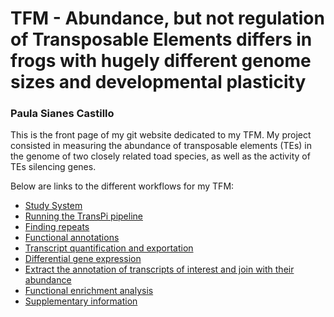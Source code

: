 # TFM - Abundance, but not regulation of Transposable Elements differs in frogs with hugely different genome sizes and developmental plasticity
### Paula Sianes Castillo

This is the front page of my git website dedicated to my TFM. My project consisted in measuring the abundance of transposable elements (TEs) in the genome of two closely related toad species, as well as the activity of TEs silencing genes.

Below are links to the different workflows for my TFM:


* [Study System](Study_system.md)
* [Running the TransPi pipeline](transpi.md)
* [Finding repeats](repeats.md)
* [Functional annotations](functional_annotation_blastx.md)
* [Transcript quantification and exportation]()
* [Differential gene expression](DEG_24h.r)
* [Extract the annotation of transcripts of interest and join with their abundance](join_annotation_counts_piwis_agos.r)
* [Functional enrichment analysis]()
* [Supplementary information]()



